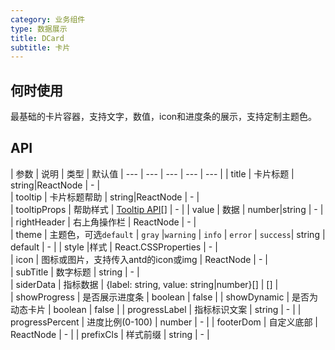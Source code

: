 ```yaml
---
category: 业务组件
type: 数据展示
title: DCard
subtitle: 卡片
---
```


## 何时使用

最基础的卡片容器，支持文字，数值，icon和进度条的展示，支持定制主题色。

## API

| 参数 | 说明 | 类型 | 默认值 
| --- | --- | --- | --- | --- |
| title | 卡片标题 | string\|ReactNode | - |  
| tooltip | 卡片标题帮助 | string\|ReactNode | - |  
| tooltipProps | 帮助样式 | [Tooltip API](https://ant.design/components/tooltip-cn/#API)[] | - | 
| value | 数据 | number\|string | -  |  
| rightHeader | 右上角操作栏 | ReactNode | - |  
| theme | 主题色，可选`default` \| `gray` \|`warning` \|  `info` \| `error` \| `success`|  string | default | - |
| style |样式 | React.CSSProperties | - |  
| icon | 图标或图片，支持传入antd的icon或img | ReactNode | - |  
| subTitle | 数字标题 | string | - |  
| siderData | 指标数据 | {label: string, value: string\|number}[] | [] |  
| showProgress | 是否展示进度条 | boolean | false | 
| showDynamic | 是否为动态卡片 | boolean | false | 
| progressLabel | 指标标识文案 | string | - | 
| progressPercent | 进度比例(0-100) | number | - | 
| footerDom | 自定义底部 | ReactNode | - | 
| prefixCls | 样式前缀 | string | - |
